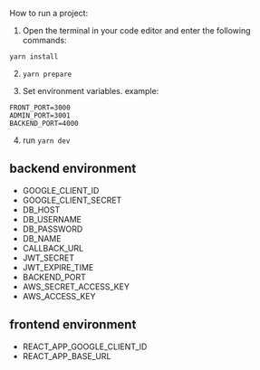 How to run a project:

1. Open the terminal in your code editor and enter the following commands:

```yarn install```

2. ```yarn prepare```

3. Set environment variables.
   example:

```
FRONT_PORT=3000
ADMIN_PORT=3001
BACKEND_PORT=4000
```

4. run ```yarn dev```

## backend environment
* GOOGLE_CLIENT_ID
* GOOGLE_CLIENT_SECRET
* DB_HOST
* DB_USERNAME
* DB_PASSWORD
* DB_NAME
* CALLBACK_URL
* JWT_SECRET
* JWT_EXPIRE_TIME
* BACKEND_PORT
* AWS_SECRET_ACCESS_KEY
* AWS_ACCESS_KEY

## frontend environment
* REACT_APP_GOOGLE_CLIENT_ID
* REACT_APP_BASE_URL